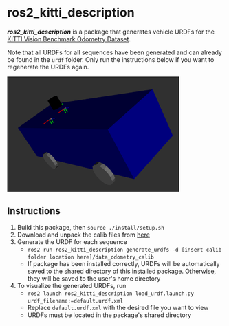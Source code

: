 # ros2_kitti_description

***ros2_kitti_description*** is a package that generates vehicle URDFs for the [KITTI Vision Benchmark Odometry Dataset](https://www.cvlibs.net/datasets/kitti/eval_odometry.php).

Note that all URDFs for all sequences have been generated and can already be found in the `urdf` folder. Only run the instructions below if you want to regenerate the URDFs again.

<img src="./media/urdf_image.png"
     alt="KITTI Vehicle URDF"
     style="width:400px;" />

## Instructions

1. Build this package, then `source ./install/setup.sh`
2. Download and unpack the calib files from [here](https://www.cvlibs.net/datasets/kitti/eval_odometry.php)
3. Generate the URDF for each sequence
   * `ros2 run ros2_kitti_description generate_urdfs -d [insert calib folder location here]/data_odometry_calib`
   * If package has been installed correctly, URDFs will be automatically saved to the shared directory of this installed package. Otherwise, they will be saved to the user's home directory
4. To visualize the generated URDFs, run
   * `ros2 launch ros2_kitti_description load_urdf.launch.py urdf_filename:=default.urdf.xml`
   * Replace `default.urdf.xml` with the desired file you want to view
   * URDFs must be located in the package's shared directory
